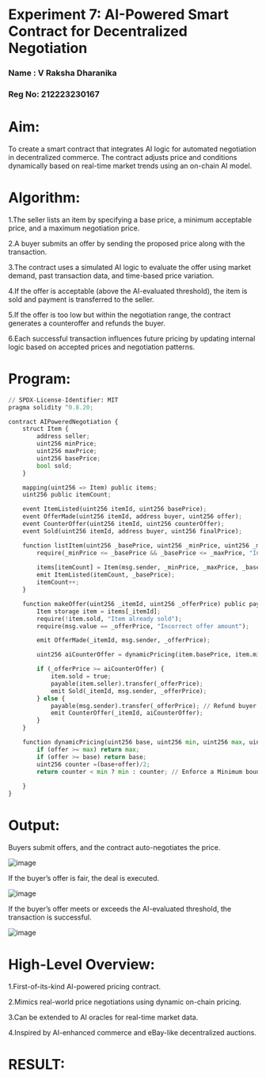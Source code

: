# Experiment 7: AI-Powered Smart Contract for Decentralized Negotiation
### Name  : V Raksha Dharanika
### Reg No: 212223230167
# Aim:
  To create a smart contract that integrates AI logic for automated negotiation in decentralized commerce. The contract adjusts price and conditions dynamically based on real-time market trends using an on-chain AI model.

# Algorithm:
1.The seller lists an item by specifying a base price, a minimum acceptable price, and a maximum negotiation price.

2.A buyer submits an offer by sending the proposed price along with the transaction.

3.The contract uses a simulated AI logic to evaluate the offer using market demand, past transaction data, and time-based price variation.

4.If the offer is acceptable (above the AI-evaluated threshold), the item is sold and payment is transferred to the seller.

5.If the offer is too low but within the negotiation range, the contract generates a counteroffer and refunds the buyer.

6.Each successful transaction influences future pricing by updating internal logic based on accepted prices and negotiation patterns.

# Program:
```py
// SPDX-License-Identifier: MIT
pragma solidity ^0.8.20;

contract AIPoweredNegotiation {
    struct Item {
        address seller;
        uint256 minPrice;
        uint256 maxPrice;
        uint256 basePrice;
        bool sold;
    }

    mapping(uint256 => Item) public items;
    uint256 public itemCount;

    event ItemListed(uint256 itemId, uint256 basePrice);
    event OfferMade(uint256 itemId, address buyer, uint256 offer);
    event CounterOffer(uint256 itemId, uint256 counterOffer);
    event Sold(uint256 itemId, address buyer, uint256 finalPrice);

    function listItem(uint256 _basePrice, uint256 _minPrice, uint256 _maxPrice) public {
        require(_minPrice <= _basePrice && _basePrice <= _maxPrice, "Invalid price range");
        
        items[itemCount] = Item(msg.sender, _minPrice, _maxPrice, _basePrice, false);
        emit ItemListed(itemCount, _basePrice);
        itemCount++;
    }

    function makeOffer(uint256 _itemId, uint256 _offerPrice) public payable {
        Item storage item = items[_itemId];
        require(!item.sold, "Item already sold");
        require(msg.value == _offerPrice, "Incorrect offer amount");

        emit OfferMade(_itemId, msg.sender, _offerPrice);

        uint256 aiCounterOffer = dynamicPricing(item.basePrice, item.minPrice, item.maxPrice, _offerPrice);

        if (_offerPrice >= aiCounterOffer) {
            item.sold = true;
            payable(item.seller).transfer(_offerPrice);
            emit Sold(_itemId, msg.sender, _offerPrice);
        } else {
            payable(msg.sender).transfer(_offerPrice); // Refund buyer
            emit CounterOffer(_itemId, aiCounterOffer);
        }
    }

    function dynamicPricing(uint256 base, uint256 min, uint256 max, uint256 offer) private pure returns (uint256) {
        if (offer >= max) return max;
        if (offer >= base) return base;
        uint256 counter =(base+offer)/2;
        return counter < min ? min : counter; // Enforce a Minimum bound
        
    }
}
```

# Output:
Buyers submit offers, and the contract auto-negotiates the price.



![image](https://github.com/user-attachments/assets/71d6ac3b-fe82-4752-a805-a9e42155976a)




If the buyer’s offer is fair, the deal is executed.




![image](https://github.com/user-attachments/assets/e2786d7e-d47a-4f13-94bf-f85677547d66)





If the buyer’s offer meets or exceeds the AI-evaluated threshold, the transaction is successful.





![image](https://github.com/user-attachments/assets/d984a182-2d0f-49e8-b373-a555b33ba291)





# High-Level Overview:
1.First-of-its-kind AI-powered pricing contract.


2.Mimics real-world price negotiations using dynamic on-chain pricing.


3.Can be extended to AI oracles for real-time market data.


4.Inspired by AI-enhanced commerce and eBay-like decentralized auctions.

# RESULT:



